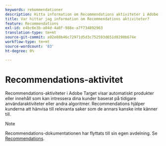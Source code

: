 ```yaml
---
keywords: rekommendationer
description: Hitta information om Recommendations aktiviteter i Adobe [!DNL Target] som automatiskt visar produkter eller innehåll som kan intressera dina kunder baserat på tidigare användaraktivitet.
title: Var hittar jag information om Recommendations aktiviteter?
feature: Recommendations
exl-id: e4bc6e3b-a84d-4a8f-988e-a7f734892963
translation-type: tm+mt
source-git-commit: a92e88b46c72971d5d3c752593d651d8290b674e
workflow-type: tm+mt
source-wordcount: '83'
ht-degree: 0%

---
```


# Recommendations-aktivitet

Recommendations-aktiviteter i Adobe Target visar automatiskt produkter eller innehåll som kan intressera dina kunder baserat på tidigare användaraktiviteter eller andra algoritmer. Recommendations hjälper kunderna att hänvisa till relevanta saker som de annars kanske inte känner till.

>[!NOTE]
>
>Recommendations-dokumentationen har flyttats till sin egen avdelning. Se [Recommendations](/help/c-recommendations/recommendations.md#concept_7556C8A4543942F2A77B13A29339C0C0).
